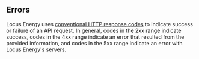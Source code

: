 ## Errors

Locus Energy uses [conventional HTTP response codes](http://en.wikipedia.org/wiki/List_of_HTTP_status_codes) to indicate success or failure of an API request. In general, codes in the 2xx range indicate success, codes in the 4xx range indicate an error that resulted from the provided information, and codes in the 5xx range indicate an error with Locus Energy's servers.